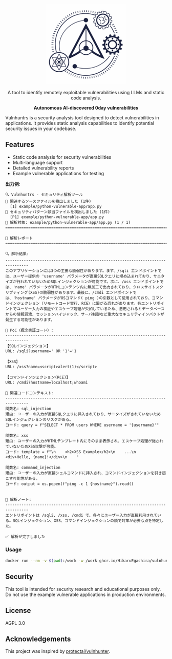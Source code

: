 <div align="center">

  <img width="250" src="./logo.png" alt="Vulnhuntrs Logo">

A tool to identify remotely exploitable vulnerabilities using LLMs and static code analysis.

**Autonomous AI-discovered 0day vulnerabilities**

</div>

Vulnhuntrs is a security analysis tool designed to detect vulnerabilities in applications. It provides static analysis capabilities to identify potential security issues in your codebase.

## Features

- Static code analysis for security vulnerabilities
- Multi-language support
- Detailed vulnerability reports
- Example vulnerable applications for testing

**出力例:**

```
🔍 Vulnhuntrs - セキュリティ解析ツール
📁 関連するソースファイルを検出しました (1件)
  [1] example/python-vulnerable-app/app.py
🔎 セキュリティパターン該当ファイルを検出しました (1件)
  [P1] example/python-vulnerable-app/app.py
📄 解析対象: example/python-vulnerable-app/app.py (1 / 1)
================================================================================

📝 解析レポート
================================================================================

🔍 解析結果:
--------------------------------------------------------------------------------
このアプリケーションには3つの主要な脆弱性があります。まず、/sqli エンドポイントでは、ユーザー提供の 'username' パラメータが直接SQLクエリに埋め込まれており、サニタイズが行われていないためSQLインジェクションが可能です。次に、/xss エンドポイントでは、'name' パラメータがHTMLコンテンツ内に無加工で出力されており、クロスサイトスクリプティング(XSS)の脆弱性があります。最後に、/cmdi エンドポイントでは、'hostname' パラメータがOSコマンド( ping )の引数として使用されており、コマンドインジェクション（リモートコード実行、RCE）に繋がる恐れがあります。各エントリポイントでユーザー入力の検証やエスケープ処理が欠如しているため、悪用されるとデータベースからの情報漏洩、セッションハイジャック、サーバ制御など重大なセキュリティインパクトが発生する可能性があります。

🔨 PoC（概念実証コード）:
--------------------------------------------------------------------------------
【SQLインジェクション】
URL: /sqli?username=' OR '1'='1

【XSS】
URL: /xss?name=<script>alert(1)</script>

【コマンドインジェクション(RCE)】
URL: /cmdi?hostname=localhost;whoami

📄 関連コードコンテキスト:
--------------------------------------------------------------------------------
関数名: sql_injection
理由: ユーザーの入力が直接SQLクエリに挿入されており、サニタイズがされていないためSQLインジェクションのリスクがある。
コード: query = f"SELECT * FROM users WHERE username = '{username}'"

関数名: xss
理由: ユーザーの入力がHTMLテンプレート内にそのまま表示され、エスケープ処理が施されていないためXSS攻撃が可能。
コード: template = f"\n    <h2>XSS Example</h2>\n    ...\n    <div>Hello, {name}!</div>\n    "

関数名: command_injection
理由: ユーザーの入力が直接シェルコマンドに挿入され、コマンドインジェクションを引き起こす可能性がある。
コード: output = os.popen(f"ping -c 1 {hostname}").read()


📓 解析ノート:
--------------------------------------------------------------------------------
エントリポイントは /sqli, /xss, /cmdi で、各々にユーザー入力が直接利用されている。SQLインジェクション、XSS、コマンドインジェクションの順で対策が必要な点を特定した。

✅ 解析が完了しました
```

### Usage

```bash
docker run --rm -v $(pwd):/work -w /work ghcr.io/HikaruEgashira/vulnhuntrs:latest -r <path-to-project>
```

## Security

This tool is intended for security research and educational purposes only. Do not use the example vulnerable applications in production environments.

## License

AGPL 3.0

## Acknowledgements

This project was inspired by [protectai/vulnhunter](https://github.com/protectai/vulnhuntr).
